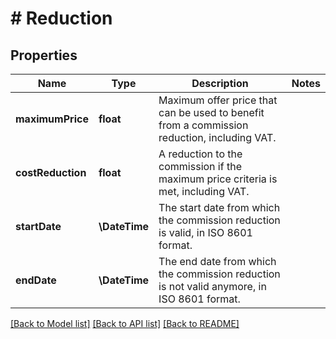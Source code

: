 # # Reduction

## Properties

Name | Type | Description | Notes
------------ | ------------- | ------------- | -------------
**maximumPrice** | **float** | Maximum offer price that can be used to benefit from a commission reduction, including VAT. |
**costReduction** | **float** | A reduction to the commission if the maximum price criteria is met, including VAT. |
**startDate** | **\DateTime** | The start date from which the commission reduction is valid, in ISO 8601 format. |
**endDate** | **\DateTime** | The end date from which the commission reduction is not valid anymore, in ISO 8601 format. |

[[Back to Model list]](../../README.md#models) [[Back to API list]](../../README.md#endpoints) [[Back to README]](../../README.md)
